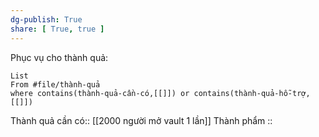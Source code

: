 ```yaml
---
dg-publish: True
share: [ True, true ]
---
```

Phục vụ cho thành quả:
```dataview
List 
From #file/thành-quả 
where contains(thành-quả-cần-có,[[]]) or contains(thành-quả-hỗ-trợ,[[]]) 
```
Thành quả cần có:: [[2000 người mở vault 1 lần]]
Thành phẩm ::
